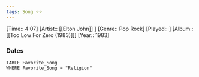 ```yaml
---
tags: Song ⭐⭐ 
---
```

[Time:: 4:07]
[Artist:: [[Elton John]] ]
[Genre:: Pop Rock]
[Played:: ]
[Album:: [[Too Low For Zero (1983)]]]
[Year:: 1983]
### Dates
````dataview
TABLE Favorite_Song
WHERE Favorite_Song = "Religion"
````